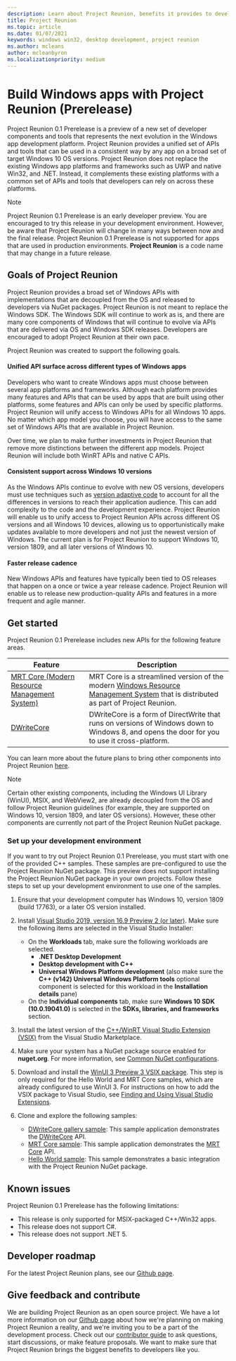 ```yaml
---
description: Learn about Project Reunion, benefits it provides to developers, what is ready for developers now, and how to give feedback.
title: Project Reunion
ms.topic: article
ms.date: 01/07/2021
keywords: windows win32, desktop development, project reunion
ms.author: mcleans
author: mcleanbyron
ms.localizationpriority: medium
---
```


# Build Windows apps with Project Reunion (Prerelease)

Project Reunion 0.1 Prerelease is a preview of a new set of developer components and tools that represents the next evolution in the Windows app development platform. Project Reunion provides a unified set of APIs and tools that can be used in a consistent way by any app on a broad set of target Windows 10 OS versions. Project Reunion does not replace the existing Windows app platforms and frameworks such as UWP and native Win32, and .NET. Instead, it complements these existing platforms with a common set of APIs and tools that developers can rely on across these platforms.

> [!NOTE]
> Project Reunion 0.1 Prerelease is an early developer preview. You are encouraged to try this release in your development environment. However, be aware that Project Reunion will change in many ways between now and the final release. Project Reunion 0.1 Prerelease is not supported for apps that are used in production environments. **Project Reunion** is a code name that may change in a future release.

## Goals of Project Reunion

Project Reunion provides a broad set of Windows APIs with implementations that are decoupled from the OS and released to developers via NuGet packages. Project Reunion is not meant to replace the Windows SDK. The Windows SDK will continue to work as is, and there are many core components of Windows that will continue to evolve via APIs that are delivered via OS and Windows SDK releases. Developers are encouraged to adopt Project Reunion at their own pace.

Project Reunion was created to support the following goals.

#### Unified API surface across different types of Windows apps

Developers who want to create Windows apps must choose between several app platforms and frameworks. Although each platform provides many features and APIs that can be used by apps that are built using other platforms, some features and APIs can only be used by specific platforms. Project Reunion will unify access to Windows APIs for all Windows 10 apps. No matter which app model you choose, you will have access to the same set of Windows APIs that are available in Project Reunion.

Over time, we plan to make further investments in Project Reunion that remove more distinctions between the different app models. Project Reunion will include both WinRT APIs and native C APIs.

#### Consistent support across Windows 10 versions

As the Windows APIs continue to evolve with new OS versions, developers must use techniques such as [version adaptive code](/windows/uwp/debug-test-perf/version-adaptive-code) to account for all the differences in versions to reach their application audience. This can add complexity to the code and the development experience. Project Reunion will enable us to unify access to Project Reunion APIs across different OS versions and all Windows 10 devices, allowing us to opportunistically make updates available to more developers and not just the newest version of Windows. The current plan is for Project Reunion to support Windows 10, version 1809, and all later versions of Windows 10.

#### Faster release cadence

New Windows APIs and features have typically been tied to OS releases that happen on a once or twice a year release cadence. Project Reunion will enable us to release new production-quality APIs and features in a more frequent and agile manner.

## Get started

Project Reunion 0.1 Prerelease includes new APIs for the following feature areas.

| Feature | Description |
|---------|-------------|
| [MRT Core (Modern Resource Management System)](mrtcore/mrtcore-overview.md) | MRT Core is a streamlined version of the modern [Windows Resource Management System](/windows/uwp/app-resources/resource-management-system) that is distributed as part of Project Reunion. |
| [DWriteCore](dwritecore.md) | DWriteCore is a form of DirectWrite that runs on versions of Windows down to Windows 8, and opens the door for you to use it cross-platform. |

You can learn more about the future plans to bring other components into Project Reunion [here](https://github.com/microsoft/ProjectReunion/blob/master/docs/README.md).

> [!NOTE]
> Certain other existing components, including the Windows UI Library (WinUI), MSIX, and WebView2, are already decoupled from the OS and follow Project Reunion guidelines (for example, they are supported on Windows 10, version 1809, and later OS versions). However, these other components are currently not part of the Project Reunion NuGet package.  

### Set up your development environment

If you want to try out Project Reunion 0.1 Prerelease, you must start with one of the provided C++ samples. These samples are pre-configured to use the Project Reunion NuGet package. This preview does not support installing the  Project Reunion NuGet package in your own projects. Follow these steps to set up your development environment to use one of the samples.

1. Ensure that your development computer has Windows 10, version 1809 (build 17763), or a later OS version installed.

2. Install [Visual Studio 2019, version 16.9 Preview 2 (or later)](https://visualstudio.microsoft.com/vs/preview/). Make sure the following items are selected in the Visual Studio Installer:
    - On the **Workloads** tab, make sure the following workloads are selected.
        - **.NET Desktop Development**
        - **Desktop development with C++**
        - **Universal Windows Platform development** (also make sure the **C++ (v142) Universal Windows Platform tools** optional component is selected for this workload in the **Installation details** pane)
    - On the **Individual components** tab, make sure **Windows 10 SDK (10.0.19041.0)** is selected in the **SDKs, libraries, and frameworks** section.

3. Install the latest version of the [C++/WinRT Visual Studio Extension (VSIX)](https://marketplace.visualstudio.com/items?itemName=CppWinRTTeam.cppwinrt101804264) from the Visual Studio Marketplace.

4. Make sure your system has a NuGet package source enabled for **nuget.org**. For more information, see [Common NuGet configurations](/nuget/consume-packages/configuring-nuget-behavior).

5. Download and install the [WinUI 3 Preview 3 VSIX package](https://aka.ms/winui3/preview3-download). This step is only required for the Hello World and MRT Core samples, which are already configured to use WinUI 3. For instructions on how to add the VSIX package to Visual Studio, see [Finding and Using Visual Studio Extensions](/visualstudio/ide/finding-and-using-visual-studio-extensions#install-without-using-the-manage-extensions-dialog-box).

6. Clone and explore the following samples:
    - [DWriteCore gallery sample](https://github.com/microsoft/Project-Reunion-Samples/tree/main/DWriteCore/DWriteCoreGallery): This sample application demonstrates the [DWriteCore](dwritecore.md) API.
    - [MRT Core sample](https://github.com/microsoft/Project-Reunion-Samples/tree/main/MrtCore): This sample application demonstrates the [MRT Core](mrtcore/mrtcore-overview.md) API.
    - [Hello World sample](https://github.com/microsoft/Project-Reunion-Samples/tree/main/HelloWorld/reunioncppdesktopsampleapp): This sample demonstrates a basic integration with the Project Reunion NuGet package.

## Known issues

Project Reunion 0.1 Prerelease has the following limitations:

 - This release is only supported for MSIX-packaged C++/Win32 apps.
 - This release does not support C#.
 - This release does not support .NET 5.

## Developer roadmap

For the latest Project Reunion plans, see our [Github page](https://github.com/microsoft/ProjectReunion).

## Give feedback and contribute

We are building Project Reunion as an open source project. We have a lot more information on our [Github page](https://github.com/microsoft/ProjectReunion) about how we're planning on making Project Reunion a reality, and we're inviting you to be a part of the development process. Check out our [contributor guide](https://github.com/microsoft/ProjectReunion/blob/master/docs/contributor-guide.md) to ask questions, start discussions, or make feature proposals. We want to make sure that Project Reunion brings the biggest benefits to developers like you.

